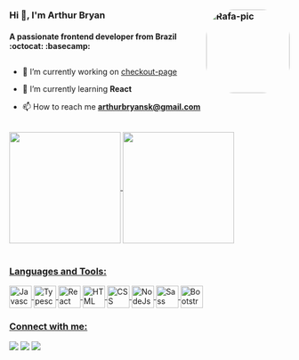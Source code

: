 
### Hi 👋, I'm Arthur Bryan <img align="right" alt="Rafa-pic" height="150" style="border-radius:50px;" src="https://media.discordapp.net/attachments/898301069363400727/974017030590169198/ufoxy.png?width=676&height=676">
#### A passionate frontend developer from Brazil :octocat: :basecamp:

##

- 🔭 I’m currently working on <a href="https://github.com/ufoxy/checkout-page" target="_blank">checkout-page</a> 
  
- 🌱 I’m currently learning **React**

- 📫 How to reach me **arthurbryansk@gmail.com**

<br>

<div align="left">
  <a href="https://github.com/ufoxy">
  <img height="200em" align="center" src="https://github-readme-stats.vercel.app/api?username=ufoxy&theme=codeSTACKr&border_color=2D3638"/>
  <img height="200em" align="center" src="https://github-readme-stats.vercel.app/api/top-langs/?username=ufoxy&layout=demo&theme=codeSTACKr&border_color=2D3638"/>
</div>

<br>

<h3 align="left">Languages and Tools:</h3>
  <p style="display: inline_block">
    <img align="center" alt="Javascript" height="40" width="40" src="https://cdn.jsdelivr.net/gh/devicons/devicon/icons/javascript/javascript-original.svg">
    <img align="center" alt="Typescript" height="40" width="40" src="https://cdn.jsdelivr.net/gh/devicons/devicon/icons/typescript/typescript-original.svg">
    <img align="center" alt="React" height="40" width="40" src="https://cdn.jsdelivr.net/gh/devicons/devicon/icons/react/react-original.svg">
    <img align="center" alt="HTML" height="40" width="40" src="https://cdn.jsdelivr.net/gh/devicons/devicon/icons/html5/html5-original.svg" />
    <img align="center" alt="CSS" height="40" width="40" src="https://cdn.jsdelivr.net/gh/devicons/devicon/icons/css3/css3-original.svg">
    <img align="center" alt="NodeJs" height="40" width="40" src="https://cdn.jsdelivr.net/gh/devicons/devicon/icons/nodejs/nodejs-original.svg" />
    <img align="center" alt="Sass" height="40" width="40" src="https://cdn.jsdelivr.net/gh/devicons/devicon/icons/sass/sass-original.svg" />
    <img align="center" alt="Bootstrap" height="40" width="40" src="https://cdn.jsdelivr.net/gh/devicons/devicon/icons/bootstrap/bootstrap-original.svg" />
</p>
  
<h3 align="left">Connect with me:</h3>
  <p align="left">
    <a href="https://www.linkedin.com/in/arthurbryan/" target="_blank"><img src="https://img.shields.io/badge/-LinkedIn-%230077B5?style=for-the-badge&logo=linkedin&logoColor=white" target="_blank"></a> 
    <a href="mailto:arthurbryansk@gmail.com"><img src="https://img.shields.io/badge/-Gmail-%23333?style=for-the-badge&logo=gmail&logoColor=white" target="_blank"></a>
    <a href="https://discord.com/channels/@xsiii#2868" target="_blank"><img src="https://img.shields.io/badge/Discord-7289DA?style=for-the-badge&logo=discord&logoColor=white" target="_blank"></a>
</p>
  
<br>
